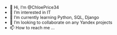 - 👋 Hi, I’m @ChloePrice34
- 👀 I’m interested in IT
- 🌱 I’m currently learning Python, SQL, Django
- 💞️ I’m looking to collaborate on any Yandex projects
- 📫 How to reach me ...

<!---
ChloePrice34/ChloePrice34 is a ✨ special ✨ repository because its `README.md` (this file) appears on your GitHub profile.
You can click the Preview link to take a look at your changes.
--->
